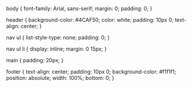 body {
    font-family: Arial, sans-serif;
    margin: 0;
    padding: 0;
}

header {
    background-color: #4CAF50;
    color: white;
    padding: 10px 0;
    text-align: center;
}

nav ul {
    list-style-type: none;
    padding: 0;
}

nav ul li {
    display: inline;
    margin: 0 15px;
}

main {
    padding: 20px;
}

footer {
    text-align: center;
    padding: 10px 0;
    background-color: #f1f1f1;
    position: absolute;
    width: 100%;
    bottom: 0;
}
